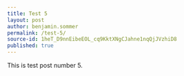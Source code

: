 ```yaml
---
title: Test 5
layout: post
author: benjamin.sommer
permalink: /test-5/
source-id: 1heT_D9nnEibeEOL_cq9KktXNgCJahne1nqQjJVzhiD8
published: true
---
```

This is test post number 5.

